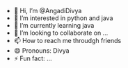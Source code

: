 - 👋 Hi, I’m @AngadiDivya
- 👀 I’m interested in python and java
- 🌱 I’m currently learning java
- 💞️ I’m looking to collaborate on ...
- 📫 How to reach me throudgh friends
- 😄 Pronouns: Divya
- ⚡ Fun fact: ...

<!---
AngadiDivya/AngadiDivya is a ✨ special ✨ repository because its `README.md` (this file) appears on your GitHub profile.
You can click the Preview link to take a look at your changes.
--->
